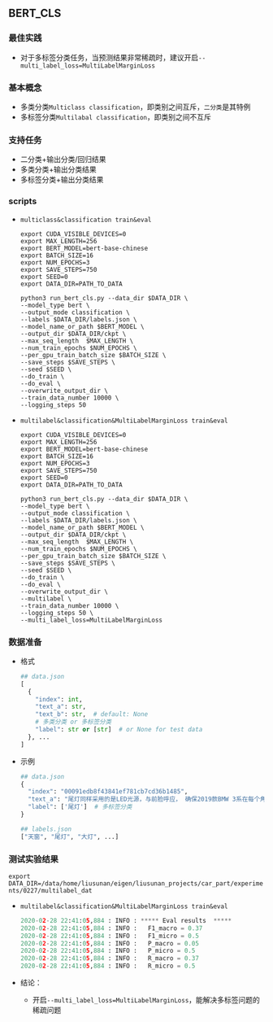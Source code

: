 ## BERT_CLS

### 最佳实践

* 对于多标签分类任务，当预测结果非常稀疏时，建议开启`--multi_label_loss=MultiLabelMarginLoss`

### 基本概念

* 多类分类`Multiclass classification`，即类别之间互斥，`二分类`是其特例
* 多标签分类`Multilabal classification`，即类别之间不互斥

### 支持任务

* 二分类+输出分类/回归结果
* 多类分类+输出分类结果
* 多标签分类+输出分类结果

### scripts

* `multiclass&classification train&eval`

  ```shell
  export CUDA_VISIBLE_DEVICES=0
  export MAX_LENGTH=256
  export BERT_MODEL=bert-base-chinese
  export BATCH_SIZE=16
  export NUM_EPOCHS=3
  export SAVE_STEPS=750
  export SEED=0
  export DATA_DIR=PATH_TO_DATA
  
  python3 run_bert_cls.py --data_dir $DATA_DIR \
  --model_type bert \
  --output_mode classification \
  --labels $DATA_DIR/labels.json \
  --model_name_or_path $BERT_MODEL \
  --output_dir $DATA_DIR/ckpt \
  --max_seq_length  $MAX_LENGTH \
  --num_train_epochs $NUM_EPOCHS \
  --per_gpu_train_batch_size $BATCH_SIZE \
  --save_steps $SAVE_STEPS \
  --seed $SEED \
  --do_train \
  --do_eval \
  --overwrite_output_dir \
  --train_data_number 10000 \
  --logging_steps 50
  ```

* `multilabel&classification&MultiLabelMarginLoss train&eval`

  ```shell
  export CUDA_VISIBLE_DEVICES=0
  export MAX_LENGTH=256
  export BERT_MODEL=bert-base-chinese
  export BATCH_SIZE=16
  export NUM_EPOCHS=3
  export SAVE_STEPS=750
  export SEED=0
  export DATA_DIR=PATH_TO_DATA
  
  python3 run_bert_cls.py --data_dir $DATA_DIR \
  --model_type bert \
  --output_mode classification \
  --labels $DATA_DIR/labels.json \
  --model_name_or_path $BERT_MODEL \
  --output_dir $DATA_DIR/ckpt \
  --max_seq_length  $MAX_LENGTH \
  --num_train_epochs $NUM_EPOCHS \
  --per_gpu_train_batch_size $BATCH_SIZE \
  --save_steps $SAVE_STEPS \
  --seed $SEED \
  --do_train \
  --do_eval \
  --overwrite_output_dir \
  --multilabel \
  --train_data_number 10000 \
  --logging_steps 50 \
  --multi_label_loss=MultiLabelMarginLoss
  ```


### 数据准备

* 格式

  ```python
  ## data.json
  [
    {
      "index": int,
      "text_a": str,
      "text_b": str,  # default: None
      # 多类分类 or 多标签分类
      "label": str or [str]  # or None for test data
    }, ...
  ]
  ```

* 示例

  ```python
  ## data.json
  {
    "index": "00091edb8f43841ef781cb7cd36b1485",
    "text_a": "尾灯同样采用的是LED光源，与前脸呼应， 确保2019款BMW 3系在每个角度看去都运动不凡。",
    "label": ['尾灯']  # 多标签分类
  }
  
  ## labels.json
  ["天窗", "尾灯", "大灯", ...] 
  ```
  

### 测试实验结果

`export DATA_DIR=/data/home/liusunan/eigen/liusunan_projects/car_part/experiments/0227/multilabel_dat`

* `multilabel&classification&MultiLabelMarginLoss train&eval`

  ```python
  2020-02-28 22:41:05,884 : INFO : ***** Eval results  *****
  2020-02-28 22:41:05,884 : INFO :   F1_macro = 0.37
  2020-02-28 22:41:05,884 : INFO :   F1_micro = 0.5
  2020-02-28 22:41:05,884 : INFO :   P_macro = 0.05
  2020-02-28 22:41:05,884 : INFO :   P_micro = 0.5
  2020-02-28 22:41:05,884 : INFO :   R_macro = 0.37
  2020-02-28 22:41:05,884 : INFO :   R_micro = 0.5
  ```

* 结论：

  * 开启`--multi_label_loss=MultiLabelMarginLoss`，能解决多标签问题的稀疏问题

